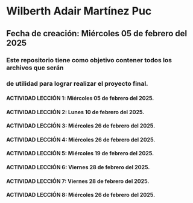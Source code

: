  # Wilberth Adair Martínez Puc
 ## Fecha de creación: Miércoles 05 de febrero del 2025

 ### Este repositorio tiene como objetivo contener todos los archivos que serán
 ### de utilidad para lograr realizar el proyecto final.

 #### ACTIVIDAD LECCIÓN 1:  Miércoles 05 de febrero del 2025.
 #### ACTIVIDAD LECCIÓN 2:  Lunes 10 de febrero del 2025.
 #### ACTIVIDAD LECCIÓN 3:  Miércoles 26 de febrero del 2025.
 #### ACTIVIDAD LECCIÓN 4:  Miércoles 26 de febrero del 2025.
 #### ACTIVIDAD LECCIÓN 5:  Miércoles 19 de febrero del 2025. 
 #### ACTIVIDAD LECCIÓN 6:  Viernes 28 de febrero del 2025.
 #### ACTIVIDAD LECCIÓN 7:  Viernes 28 de febrero del 2025.
 #### ACTIVIDAD LECCIÓN 8:  Miércoles 26 de febrero del 2025.

 